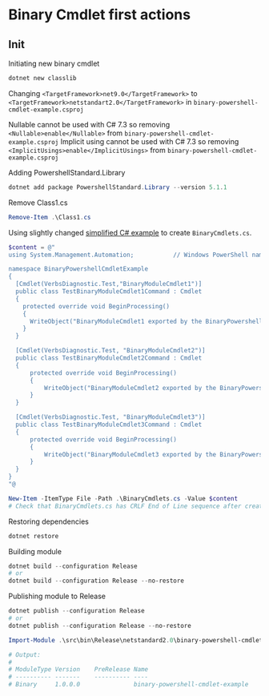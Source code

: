 # Binary Cmdlet first actions

## Init

Initiating new binary cmdlet

```Powershell
dotnet new classlib
```

Changing `<TargetFramework>net9.0</TargetFramework>` 
      to `<TargetFramework>netstandart2.0</TargetFramework>` in `binary-powershell-cmdlet-example.csproj`

Nullable cannot be used with C# 7.3 so removing
`<Nullable>enable</Nullable>` from `binary-powershell-cmdlet-example.csproj`
Implicit  using cannot be used with C# 7.3 so removing
`<ImplicitUsings>enable</ImplicitUsings>` from `binary-powershell-cmdlet-example.csproj`

Adding PowershellStandard.Library

```Powershell
dotnet add package PowershellStandard.Library --version 5.1.1
```

Remove Class1.cs

```Powershell
Remove-Item .\Class1.cs
```

Using slightly changed [simplified C# example](https://learn.microsoft.com/en-us/powershell/scripting/developer/module/how-to-write-a-powershell-binary-module?view=powershell-7.5) to create `BinaryCmdlets.cs`.

```Powershell
$content = @"
using System.Management.Automation;           // Windows PowerShell namespace.

namespace BinaryPowershellCmdletExample
{
  [Cmdlet(VerbsDiagnostic.Test,"BinaryModuleCmdlet1")]
  public class TestBinaryModuleCmdlet1Command : Cmdlet
  {
    protected override void BeginProcessing()
    {
      WriteObject("BinaryModuleCmdlet1 exported by the BinaryPowershellCmdletExample module.");
    }
  }

  [Cmdlet(VerbsDiagnostic.Test, "BinaryModuleCmdlet2")]
  public class TestBinaryModuleCmdlet2Command : Cmdlet
  {
      protected override void BeginProcessing()
      {
          WriteObject("BinaryModuleCmdlet2 exported by the BinaryPowershellCmdletExample module.");
      }
  }

  [Cmdlet(VerbsDiagnostic.Test, "BinaryModuleCmdlet3")]
  public class TestBinaryModuleCmdlet3Command : Cmdlet
  {
      protected override void BeginProcessing()
      {
          WriteObject("BinaryModuleCmdlet3 exported by the BinaryPowershellCmdletExample module.");
      }
  }
}
"@

New-Item -ItemType File -Path .\BinaryCmdlets.cs -Value $content
# Check that BinaryCmdlets.cs has CRLF End of Line sequence after creation
```

Restoring dependencies

```Powershell
dotnet restore
```

Building module

```Powershell
dotnet build --configuration Release
# or
dotnet build --configuration Release --no-restore
```

Publishing module to Release

```Powershell
dotnet publish --configuration Release
# or
dotnet publish --configuration Release --no-restore
```

```Powershell
Import-Module .\src\bin\Release\netstandard2.0\binary-powershell-cmdlet-example.dll -PassThru

# Output:
#
# ModuleType Version    PreRelease Name                                ExportedCommands
# ---------- -------    ---------- ----                                ----------------
# Binary     1.0.0.0               binary-powershell-cmdlet-example    {Test-BinaryModuleCmdlet1, Test-BinaryModuleCmdlet2, Test-BinaryModuleCmdlet3}
```
